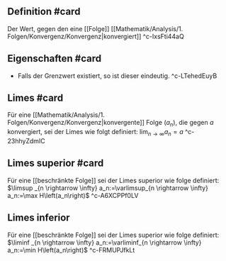 ## Definition #card 
Der Wert, gegen den eine [[Folge]] [[Mathematik/Analysis/1. Folgen/Konvergenz/Konvergenz|konvergiert]]
^c-IxsFti44aQ

## Eigenschaften #card 
- Falls der Grenzwert existiert, so ist dieser eindeutig.
^c-LTehedEuyB

## Limes #card 
Für eine [[Mathematik/Analysis/1. Folgen/Konvergenz/Konvergenz|konvergente]] Folge $(a_n)$, die gegen $a$ konvergiert, sei der Limes wie folgt definiert:
$\lim _{n \rightarrow \infty} a_n=a$
^c-23hhyZdmIC

## Limes superior #card 
Für eine [[beschränkte Folge]] sei der Limes superior wie folge definiert:
$\limsup _{n \rightarrow \infty} a_n:=\varlimsup_{n \rightarrow \infty} a_n:=\max H\left(a_n\right)$
^c-A6XCPPf0LV

## Limes inferior
Für eine [[beschränkte Folge]] sei der Limes superior wie folge definiert:
$\liminf _{n \rightarrow \infty} a_n:=\varliminf_{n \rightarrow \infty} a_n:=\min H\left(a_n\right)$
^c-FRMUPJfkLt

